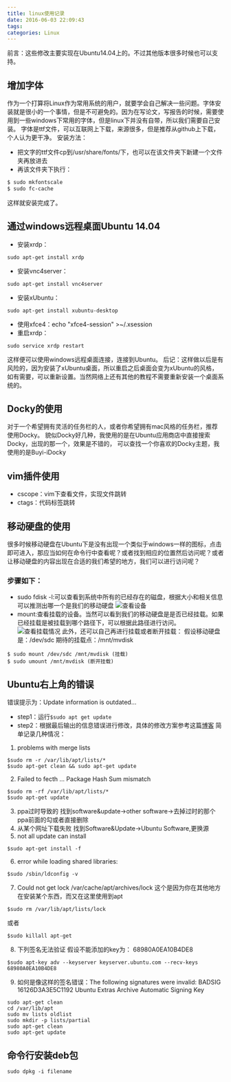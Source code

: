 ```yaml
---
title: linux使用记录
date: 2016-06-03 22:09:43
tags: 
categories: Linux
---
```

前言：这些修改主要实现在Ubuntu14.04上的。不过其他版本很多时候也可以支持。

<!--more-->

## 增加字体
作为一个打算将Linux作为常用系统的用户，就要学会自己解决一些问题。字体安装就是很小的一个事情，但是不可避免的。因为在写论文，写报告的时候，需要使用到一些windows下常用的字体，但是linux下并没有自带，所以我们需要自己安装。
字体是ttf文件，可以互联网上下载，来源很多，但是推荐从github上下载，个人认为更干净。
安装方法：
- 把文字的ttf文件cp到/usr/share/fonts/下，也可以在该文件夹下新建一个文件夹再放进去
- 再该文件夹下执行：
``` bash
$ sudo mkfontscale
$ sudo fc-cache
```
这样就安装完成了。

## 通过windows远程桌面Ubuntu 14.04
- 安装xrdp：
```shell
sudo apt-get install xrdp
```
- 安装vnc4server：
```shell
sudo apt-get install vnc4server
```
- 安装xUbuntu：
```shell
sudo apt-get install xubuntu-desktop
```
- 使用xfce4：echo "xfce4-session" >~/.xsession
- 重启xrdp：
```shell
sudo service xrdp restart
```
这样便可以使用windows远程桌面连接，连接到Ubuntu。
后记：这样做以后是有风险的，因为安装了xUbuntu桌面，所以重启之后桌面会变为xUbuntu的风格，如有需要，可以重新设置。当然网络上还有其他的教程不需要重新安装一个桌面系统的。
## Docky的使用
对于一个希望拥有灵活的任务栏的人，或者你希望拥有mac风格的任务栏，推荐使用Docky。
貌似Docky好几种，我使用的是在Ubuntu应用商店中直接搜索Docky，出现的那一个，效果是不错的，
可以查找一个你喜欢的Docky主题，我使用的是Buyi-iDocky

## vim插件使用
- cscope：vim下查看文件，实现文件跳转
- ctags：代码标签跳转

## 移动硬盘的使用
很多时候移动硬盘在Ubuntu下是没有出现一个类似于windows一样的图标，点击即可进入，那应当如何在命令行中查看呢？或者找到相应的位置然后访问呢？或者让移动硬盘的内容出现在合适的我们希望的地方，我们可以进行访问呢？
### 步骤如下：
- sudo fdisk -l:可以查看到系统中所有的已经存在的磁盘，根据大小和相关信息可以推测出哪一个是我们的移动硬盘
![查看设备](linux_fonts/mymv.png)
- mount:查看挂载的设备。当然可以看到我们的移动硬盘是是否已经挂载。如果已经挂载是被挂载到哪个路径下，可以根据此路径进行访问。
![查看挂载情况](linux_fonts/mvpath.png)
此外，还可以自己再进行挂载或者断开挂载：
假设移动硬盘是：/dev/sdc 期待的挂载点：/mnt/mvdisk
```shell
$ sudo mount /dev/sdc /mnt/mvdisk (挂载)
$ sudo umount /mnt/mvdisk (断开挂载)
```

## Ubuntu右上角的错误
错误提示为：Update information is outdated...
- step1：运行```$sudo apt get update```
- step2：根据最后输出的信息错误进行修改，具体的修改方案参考这篇[博客](https://linux.cn/article-5603-1.html#3_447)
简单记录几种情况：
1. problems with merge lists
```shell
$sudo rm -r /var/lib/apt/lists/*
$sudo apt-get clean && sudo apt-get update
```
2. Failed to fecth ... Package Hash Sum mismatch
```shell
$sudo rm -rf /var/lib/apt/lists/*
$sudo apt-get update
```
3. ppa过时导致的
找到software&update->other software->去掉过时的那个ppa前面的勾或者直接删除
4. 从某个网址下载失败
找到Software&Update->Ubuntu Software,更换源
5. not all update can install
```shell
$sudo apt-get install -f
```
6. error while loading shared libraries:
```shell
$sudo /sbin/ldconfig -v
```
7. Could not get lock /var/cache/apt/archives/lock
这个是因为你在其他地方在安装某个东西，而又在这里使用到apt
```shell
$sudo rm /var/lib/apt/lists/lock
```
或者
```shell
$sudo killall apt-get
```
8. 下列签名无法验证
假设不能添加的key为： 68980A0EA10B4DE8
```shell
$sudo apt-key adv --keyserver keyserver.ubuntu.com --recv-keys 68980A0EA10B4DE8
```
9. 如何是像这样的签名错误：The following signatures were invalid: BADSIG 16126D3A3E5C1192 Ubuntu Extras Archive Automatic Signing Key
```shell
sudo apt-get clean
cd /var/lib/apt
sudo mv lists oldlist
sudo mkdir -p lists/partial
sudo apt-get clean
sudo apt-get update
```

## 命令行安装deb包
```shell
sudo dpkg -i filename
```
